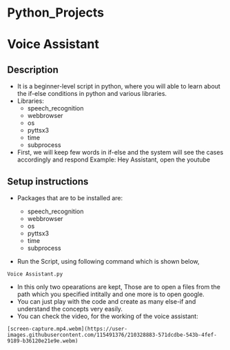 # Python_Projects
# Voice Assistant
## Description
- It is a beginner-level script in python, where you will able to learn about the if-else conditions in  python and various libraries.
- Libraries:
    - speech_recognition
    - webbrowser
    - os
    - pyttsx3
    - time
    - subprocess
- First, we will keep few words in if-else and the system will see the cases accordingly and respond
   Example:  Hey Assistant, open the youtube

## Setup instructions
- Packages that are to be installed are: 
    - speech_recognition
    - webbrowser
    - os
    - pyttsx3
    - time
    - subprocess

- Run the Script, using following command which is shown below,
 ````
 Voice Assistant.py
````
- In this only two opearations are kept, Those are to open a files from the path which you specified intitally and one more is to open google. 
- You can just play with the code and create as many else-if and understand the concepts very easily.
- You can check the video, for the working of the voice assistant:
```
[screen-capture.mp4.webm](https://user-images.githubusercontent.com/115491376/210328883-571dcdbe-543b-4fef-9189-b36120e21e9e.webm)

